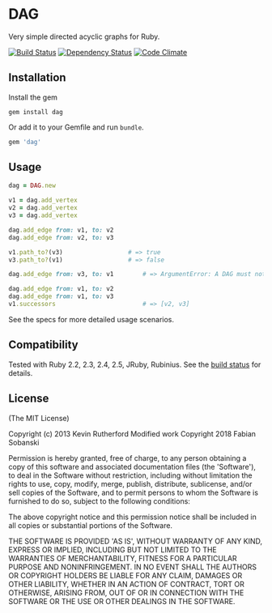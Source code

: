 # DAG

Very simple directed acyclic graphs for Ruby.

[![Build Status](https://travis-ci.org/kevinrutherford/dag.png)](https://travis-ci.org/kevinrutherford/dag)
[![Dependency
Status](https://gemnasium.com/kevinrutherford/dag.png)](https://gemnasium.com/kevinrutherford/dag)
[![Code
Climate](https://codeclimate.com/github/kevinrutherford/dag.png)](https://codeclimate.com/github/kevinrutherford/dag)

## Installation

Install the gem

```
gem install dag
```

Or add it to your Gemfile and run `bundle`.

``` ruby
gem 'dag'
```

## Usage

```ruby
dag = DAG.new

v1 = dag.add_vertex
v2 = dag.add_vertex
v3 = dag.add_vertex

dag.add_edge from: v1, to: v2
dag.add_edge from: v2, to: v3

v1.path_to?(v3)                  # => true
v3.path_to?(v1)                  # => false

dag.add_edge from: v3, to: v1        # => ArgumentError: A DAG must not have cycles

dag.add_edge from: v1, to: v2
dag.add_edge from: v1, to: v3
v1.successors                        # => [v2, v3]
```

See the specs for more detailed usage scenarios.

## Compatibility

Tested with Ruby 2.2, 2.3, 2.4, 2.5, JRuby, Rubinius.
See the [build status](https://travis-ci.org/kevinrutherford/dag)
for details.

## License

(The MIT License)

Copyright (c) 2013 Kevin Rutherford
Modified work Copyright 2018 Fabian Sobanski

Permission is hereby granted, free of charge, to any person obtaining a copy of
this software and associated documentation files (the 'Software'), to deal in
the Software without restriction, including without limitation the rights to
use, copy, modify, merge, publish, distribute, sublicense, and/or sell copies
of the Software, and to permit persons to whom the Software is furnished to do
so, subject to the following conditions:

The above copyright notice and this permission notice shall be included in all
copies or substantial portions of the Software.

THE SOFTWARE IS PROVIDED 'AS IS', WITHOUT WARRANTY OF ANY KIND, EXPRESS OR
IMPLIED, INCLUDING BUT NOT LIMITED TO THE WARRANTIES OF MERCHANTABILITY,
FITNESS FOR A PARTICULAR PURPOSE AND NONINFRINGEMENT.  IN NO EVENT SHALL THE
AUTHORS OR COPYRIGHT HOLDERS BE LIABLE FOR ANY CLAIM, DAMAGES OR OTHER
LIABILITY, WHETHER IN AN ACTION OF CONTRACT, TORT OR OTHERWISE, ARISING FROM,
OUT OF OR IN CONNECTION WITH THE SOFTWARE OR THE USE OR OTHER DEALINGS IN THE
SOFTWARE.
